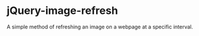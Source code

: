 jQuery-image-refresh
====================

A simple method of refreshing an image on a webpage at a specific interval.
